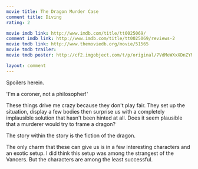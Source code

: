 ```yaml
---
movie title: The Dragon Murder Case
comment title: Diving
rating: 2

movie imdb link: http://www.imdb.com/title/tt0025069/
comment imdb link: http://www.imdb.com/title/tt0025069/reviews-2
movie tmdb link: http://www.themoviedb.org/movie/51565
movie tmdb trailer: 
movie tmdb poster: http://cf2.imgobject.com/t/p/original/7VdMeWXxXDnZYM6aP8CF4HjZ3mz.jpg

layout: comment
---
```


Spoilers herein.

'I'm a coroner, not a philosopher!'

These things drive me crazy because they don't play fair. They set up the situation, display a few bodies then surprise us with a completely implausible solution that hasn't been hinted at all. Does it seem plausible that a murderer would try to frame a dragon?

The story within the story is the fiction of the dragon.

The only charm that these can give us is in a few interesting characters and an exotic setup. I did think this setup was among the strangest of the Vancers. But the characters are among the least successful.